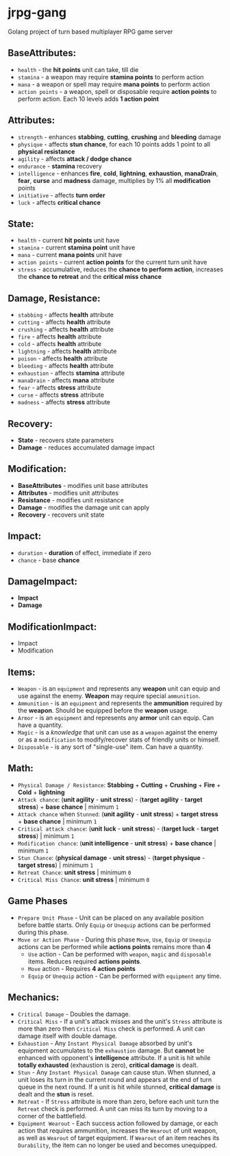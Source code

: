 # jrpg-gang
Golang project of turn based multiplayer RPG game server

## BaseAttributes:
* `health`        - the **hit points** unit can take, till die
* `stamina`       - a weapon may require **stamina points** to perform action
* `mana`          - a weapon or spell may require **mana points** to perform action
* `action points` - a weapon, spell or disposable require **action points** to perform action. Each 10 levels adds **1 action point**

## Attributes:
* `strength`     - enhances **stabbing**, **cutting**, **crushing** and **bleeding** damage
* `physique`     - affects **stun chance**, for each 10 points adds 1 point to all **physical resistance**
* `agility`      - affects **attack / dodge chance**
* `endurance`    - **stamina** recovery
* `intelligence` - enhances **fire**, **cold**, **lightning**, **exhaustion**, **manaDrain**, **fear**, **curse** and **madness** damage, multiplies by 1% all **modification** points
* `initiative`   - affects **turn order**
* `luck`         - affects **critical chance**

## State:
* `health`        - current **hit points** unit have
* `stamina`       - current **stamina point** unit have
* `mana`          - current **mana points** unit have
* `action points` - current **action points** for the current turn unit have
* `stress`        - accumulative, reduces the **chance to perform action**, increases the **chance to retreat** and the **critical miss chance**

## Damage, Resistance:
* `stabbing`   - affects **health** attribute
* `cutting`    - affects **health** attribute
* `crushing`   - affects **health** attribute
* `fire`       - affects **health** attribute
* `cold`       - affects **health** attribute
* `lightning`   - affects **health** attribute
* `poison`     - affects **health** attribute
* `bleeding`   - affects **health** attribute
* `exhaustion` - affects **stamina** attribute
* `manaDrain`  - affects **mana** attribute
* `fear`       - affects **stress** attribute
* `curse`      - affects **stress** attribute
* `madness`    - affects **stress** attribute

## Recovery:
* **State**        - recovers state parameters
* **Damage**       - reduces accumulated damage impact 

## Modification:
* **BaseAttributes** - modifies unit base attributes
* **Attributes**     - modifies unit attributes
* **Resistance**     - modifies unit resistance
* **Damage**         - modifies the damage unit can apply
* **Recovery**       - recovers unit state

## Impact:
* `duration`   - **duration** of effect, immediate if zero
* `chance`     - base **chance**

## DamageImpact:
* **Impact**
* **Damage**

## ModificationImpact:
* Impact
* Modification

## Items:
* `Weapon`     - is an `equipment` and represents any **weapon** unit can equip and use against the enemy. **Weapon** may require special `ammunition`.
* `Ammunition` - is an `equipment` and represents the **ammunition** required by the **weapon**. Should be equipped before the **weapon** usage.
* `Armor`      - is an `equipment` and represents any **armor** unit can equip. Can have a quantity.
* `Magic`      - is a *knowledge* that unit can use as a `weapon` against the enemy or as a `modification` to modify/recover stats of friendly units or himself.
* `Disposable` - is any sort of "single-use" item. Can have a quantity.

## Math:
* `Physical Damage / Resistance`: **Stabbing** + **Cutting** + **Crushing** + **Fire** + **Cold** + **lightning**
* `Attack chance`: (**unit agility** - **unit stress**) - (**target agility** - **target stress**) + **base chance** | minimum `1`
* `Attack chance` when `Stunned`: (**unit agility** - **unit stress**) + **target stress** + **base chance** | minimum `1`
* `Critical attack chance`: (**unit luck** - **unit stress**) - (**target luck** - **target stress**) | minimum `1`
* `Modification chance`: (**unit intelligence** - **unit stress**) + **base chance** | minimum `1`
* `Stun Chance`: (**physical damage** - **unit stress**) - (**target physique** - **target stress**) | minimum `1`
* `Retreat Chance`: **unit stress** | minimum `0`
* `Critical Miss Chance`: **unit stress** | minimum `0`

## Game Phases
* `Prepare Unit Phase` - Unit can be placed on any available position before battle starts. Only `Equip` or `Unequip` actions can be performed during this phase.
* `Move or Action Phase` - During this phase `Move`, `Use`, `Equip` or `Unequip` actions can be performed while **actions points** remains more than **4**
  * `Use` action - Can be performed with `weapon`, `magic` and `disposable` items. Reduces required **actions points**.
  * `Move` action - Requires **4 action points**
  * `Equip` or `Unequip` action - Can be performed with `equipment` any time.

## Mechanics:
* `Critical Damage` - Doubles the damage.
* `Critical Miss` - If a unit's attack misses and the unit's `Stress` attribute is more than zero then `Critical Miss` check is performed. A unit can damage itself with double damage.
* `Exhaustion` - Any `Instant Physical Damage` absorbed by unit's equipment accumulates to the `exhaustion` damage. But **cannot** be enhanced with opponent's **intelligence** attribute. If a unit is hit while **totally exhausted** (exhaustion is zero), **critical damage** is dealt.
* `Stun` - Any `Instant Physical Damage` can cause stun. When stunned, a unit loses its turn in the current round and appears at the end of turn queue in the next round. If a unit is hit while stunned, **critical damage** is dealt and the **stun** is reset.
* `Retreat` - If `Stress` attribute is more than zero, before each unit turn the `Retreat` check is performed. A unit can miss its turn by moving to a corner of the battlefield.
* `Equipment Wearout` - Each success action followed by damage, or each action that requires ammunition, increases the `Wearout` of unit weapon, as well as `Wearout` of target equipment. If `Wearout` of an item reaches its `Durability`, the item can no longer be used and becomes unequipped.
